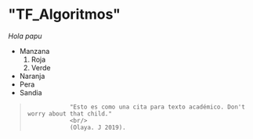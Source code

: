 # "TF_Algoritmos"
<em> Hola papu </em>
<ul>
			<li>Manzana
				<ol>
					<li>Roja</li>
					<li>Verde</li>
				</ol>
			</li>
			<li>Naranja</li>
			<li>Pera</li>
			<li>Sandia</li>
		</ul>

<p>
<blockquote>
	
			
				"Esto es como una cita para texto académico. Don't worry about that child."
				<br/>
				(Olaya. J 2019).
			
</blockquote>
</p>

